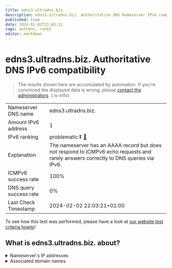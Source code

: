 ```yaml
---
title: edns3.ultradns.biz.
description: edns3.ultradns.biz. Authoritative DNS Nameserver IPv6 compatibility
published: true
date: 2024-02-02T21:03:21
tags: authdns, rank5
editor: markdown
---
```


# edns3.ultradns.biz. Authoritative DNS IPv6 compatibility

> The results shown here are accumulated by automation. If you're convinced the displayed data is wrong, please [contact the administrators](/howto/chat). 
{.is-info}




|   |   |
| - | - |
| Nameserver DNS name | edns3.ultradns.biz.
| Amount IPv6 address | 1
| IPv6 ranking | problematic :arrow_double_down: [🔗](/howto/ranking) |
| Explanation | The nameserver has an AAAA record but does not respond to ICMPv6 echo requests and rarely answers correctly to DNS queries via IPv6. |
| ICMPv6 success rate | 100%|
| DNS query success rate | 0% |
| Last Check Timestamp | 2024-02-02 22:03:21+01:00 |

To see how this test was performed, please have a look at [our website test criteria howto](/howto/testcriteria/authdns)!


## What is edns3.ultradns.biz. about?




<details>
<summary>Nameserver's IP addresses</summary>

2610:a1:1015::203

</details>



<details>
<summary>Associated domain names</summary>

www.rbc.com

</details>
